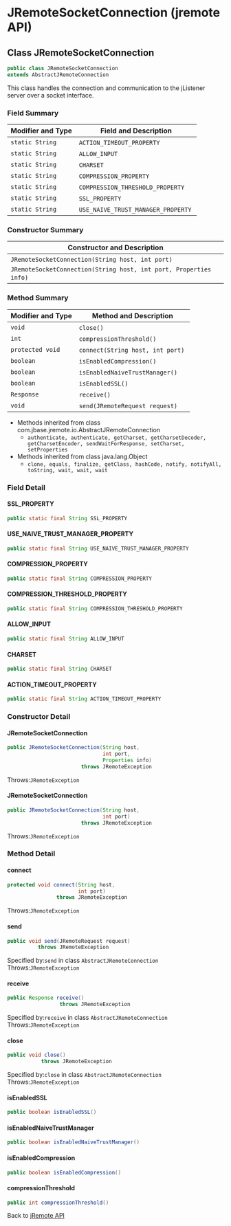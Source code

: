 # JRemoteSocketConnection (jremote API)

<PageHeader />

## Class JRemoteSocketConnection

```java
public class JRemoteSocketConnection
extends AbstractJRemoteConnection
```

This class handles the connection and communication to the jListener server over a socket interface.

### Field Summary

| Modifier and Type | Field and Description |
| --- | --- |
| `static String` | `ACTION_TIMEOUT_PROPERTY`  |
| `static String` | `ALLOW_INPUT`  |
| `static String` | `CHARSET`  |
| `static String` | `COMPRESSION_PROPERTY`  |
| `static String` | `COMPRESSION_THRESHOLD_PROPERTY`  |
| `static String` | `SSL_PROPERTY`  |
| `static String` | `USE_NAIVE_TRUST_MANAGER_PROPERTY`  |

### Constructor Summary

| Constructor and Description |
| --- |
| `JRemoteSocketConnection(String host, int port)`  |
| `JRemoteSocketConnection(String host, int port, Properties info)`  |

### Method Summary

| Modifier and Type | Method and Description |
| --- | --- |
| `void` | `close()`  |
| `int` | `compressionThreshold()`  |
| `protected void` | `connect(String host, int port)`  |
| `boolean` | `isEnabledCompression()`  |
| `boolean` | `isEnabledNaiveTrustManager()`  |
| `boolean` | `isEnabledSSL()`  |
| `Response` | `receive()`  |
| `void` | `send(JRemoteRequest request)`  |

- Methods inherited from class com.jbase.jremote.io.AbstractJRemoteConnection
  - `authenticate, authenticate, getCharset, getCharsetDecoder, getCharsetEncoder, sendWaitForResponse, setCharset, setProperties`
- Methods inherited from class java.lang.Object
  - `clone, equals, finalize, getClass, hashCode, notify, notifyAll, toString, wait, wait, wait`

### Field Detail

#### SSL\_PROPERTY

```java
public static final String SSL_PROPERTY
```

#### USE\_NAIVE\_TRUST\_MANAGER\_PROPERTY

```java
public static final String USE_NAIVE_TRUST_MANAGER_PROPERTY
```

#### COMPRESSION\_PROPERTY

```java
public static final String COMPRESSION_PROPERTY
```

#### COMPRESSION\_THRESHOLD\_PROPERTY

```java
public static final String COMPRESSION_THRESHOLD_PROPERTY
```

#### ALLOW\_INPUT

```java
public static final String ALLOW_INPUT
```

#### CHARSET

```java
public static final String CHARSET
```

#### ACTION\_TIMEOUT\_PROPERTY

```java
public static final String ACTION_TIMEOUT_PROPERTY
```

### Constructor Detail

#### JRemoteSocketConnection

```java
public JRemoteSocketConnection(String host,
                               int port,
                               Properties info)
                        throws JRemoteException
```

Throws:`JRemoteException`

#### JRemoteSocketConnection

```java
public JRemoteSocketConnection(String host,
                               int port)
                        throws JRemoteException
```

Throws:`JRemoteException`

### Method Detail

#### connect

```java
protected void connect(String host,
                       int port)
                throws JRemoteException
```

Throws:`JRemoteException`

#### send

```java
public void send(JRemoteRequest request)
          throws JRemoteException
```

Specified by:`send` in class `AbstractJRemoteConnection`  
Throws:`JRemoteException`

#### receive

```java
public Response receive()
                 throws JRemoteException
```

Specified by:`receive` in class `AbstractJRemoteConnection`  
Throws:`JRemoteException`

#### close

```java
public void close()
           throws JRemoteException
```

Specified by:`close` in class `AbstractJRemoteConnection`  
Throws:`JRemoteException`

#### isEnabledSSL

```java
public boolean isEnabledSSL()
```

#### isEnabledNaiveTrustManager

```java
public boolean isEnabledNaiveTrustManager()
```

#### isEnabledCompression

```java
public boolean isEnabledCompression()
```

#### compressionThreshold

```java
public int compressionThreshold()
```

Back to [jRemote API](./../../README.md)
  
<PageFooter />
